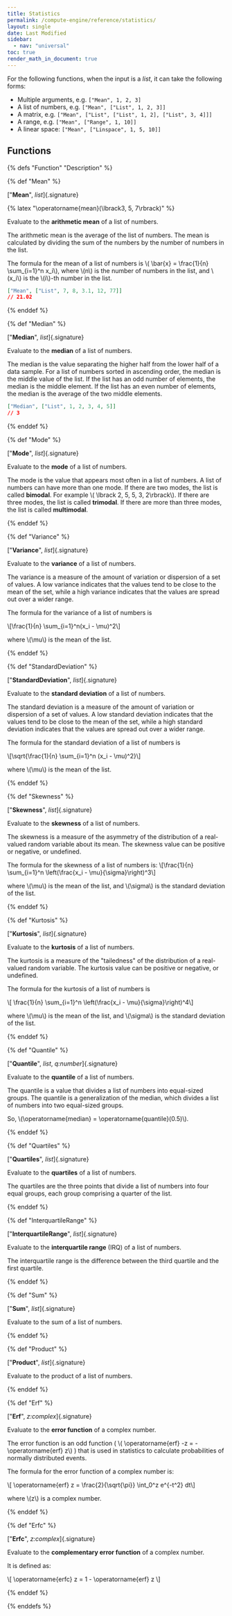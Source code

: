```yaml
---
title: Statistics
permalink: /compute-engine/reference/statistics/
layout: single
date: Last Modified
sidebar:
  - nav: "universal"
toc: true
render_math_in_document: true
---
```


For the following functions, when the input is a _list_, it can 
take the following forms:
- Multiple arguments, e.g. `["Mean", 1, 2, 3]`
- A list of numbers, e.g. `["Mean", ["List", 1, 2, 3]]`
- A matrix, e.g. `["Mean", ["List", ["List", 1, 2], ["List", 3, 4]]]`
- A range, e.g. `["Mean", ["Range", 1, 10]]`
- A linear space: `["Mean", ["Linspace", 1, 5, 10]]`

## Functions

{% defs "Function" "Description" %}

{% def "Mean" %}

[&quot;**Mean**&quot;, _list_]{.signature}

{% latex "\\operatorname{mean}(\\lbrack3, 5, 7\\rbrack)" %}

Evaluate to the **arithmetic mean** of a list of numbers.

The arithmetic mean is the average of the list of numbers. The mean is
calculated by dividing the sum of the numbers by the number of numbers in the
list.

The formula for the mean of a list of numbers is \\( \bar{x} = \frac{1}{n}
\sum\_{i=1}^n x_i\\), where \\(n\\) is the number of numbers in the list, and
\\(x_i\\) is the \\(i\\)-th number in the list.

```json example
["Mean", ["List", 7, 8, 3.1, 12, 77]]
// 21.02
```

{% enddef %}

{% def "Median" %}

[&quot;**Median**&quot;, <i>list</i>]{.signature}

Evaluate to the **median** of a list of numbers.

The median is the value separating the higher half from the lower half of a data
sample. For a list of numbers sorted in ascending order, the median is the
middle value of the list. If the list has an odd number of elements, the median
is the middle element. If the list has an even number of elements, the median is
the average of the two middle elements.

```json example
["Median", ["List", 1, 2, 3, 4, 5]]
// 3
```

{% enddef %}

{% def "Mode" %}

[&quot;**Mode**&quot;, <i>list</i>]{.signature}

Evaluate to the **mode** of a list of numbers.

The mode is the value that appears most often in a list of numbers. A list of
numbers can have more than one mode. If there are two modes, the list is called
**bimodal**. For example \\( \lbrack 2, 5, 5, 3, 2\rbrack\\). If there are three
modes, the list is called **trimodal**. If there are more than three modes, the
list is called **multimodal**.

{% enddef %}

{% def "Variance" %}


[&quot;**Variance**&quot;, <i>list</i>]{.signature}


Evaluate to the **variance** of a list of numbers.

The variance is a measure of the amount of variation or dispersion of a set of
values. A low variance indicates that the values tend to be close to the mean of
the set, while a high variance indicates that the values are spread out over a
wider range.

The formula for the variance of a list of numbers is

\\[\frac{1}{n} \sum_{i=1}^n(x_i - \mu)^2\\]

where \\(\mu\\) is the mean of the list.

{% enddef %}

{% def "StandardDeviation" %}

[&quot;**StandardDeviation**&quot;, <i>list</i>]{.signature}


Evaluate to the **standard deviation** of a list of numbers.

The standard deviation is a measure of the amount of variation or dispersion of
a set of values. A low standard deviation indicates that the values tend to be
close to the mean of the set, while a high standard deviation indicates that the
values are spread out over a wider range.

The formula for the standard deviation of a list of numbers is

\\[\sqrt{\frac{1}{n} \sum_{i=1}^n (x_i - \mu)^2}\\]

where \\(\mu\\) is the mean of the list.

{% enddef %}

{% def "Skewness" %}

[&quot;**Skewness**&quot;, <i>list</i>]{.signature}


Evaluate to the **skewness** of a list of numbers.

The skewness is a measure of the asymmetry of the distribution of a real-valued
random variable about its mean. The skewness value can be positive or negative,
or undefined.

The formula for the skewness of a list of numbers is: \\[\frac{1}{n}
\sum_{i=1}^n \left(\frac{x_i - \mu}{\sigma}\right)^3\\]

where \\(\mu\\) is the mean of the list, and \\(\sigma\\) is the standard
deviation of the list.

{% enddef %}

{% def "Kurtosis" %}

[&quot;**Kurtosis**&quot;, _list_]{.signature}

Evaluate to the **kurtosis** of a list of numbers.

The kurtosis is a measure of the "tailedness" of the distribution of a
real-valued random variable. The kurtosis value can be positive or negative, or
undefined.

The formula for the kurtosis of a list of numbers is

\\[ \frac{1}{n} \sum_{i=1}^n \left(\frac{x_i - \mu}{\sigma}\right)^4\\]

where \\(\mu\\) is the mean of the list, and \\(\sigma\\) is the standard
deviation of the list.

{% enddef %}

{% def "Quantile" %}

[&quot;**Quantile**&quot;, _list_, _q:number_]{.signature}



Evaluate to the **quantile** of a list of numbers.

The quantile is a value that divides a list of numbers into equal-sized groups.
The quantile is a generalization of the median, which divides a list of numbers
into two equal-sized groups.

So, \\(\operatorname{median} = \operatorname{quantile}(0.5)\\).

{% enddef %}



{% def "Quartiles" %}


[&quot;**Quartiles**&quot;, _list_]{.signature}

Evaluate to the **quartiles** of a list of numbers.

The quartiles are the three points that divide a list of numbers into four equal
groups, each group comprising a quarter of the list.

{% enddef %}



{% def "InterquartileRange" %}

[&quot;**InterquartileRange**&quot;, _list_]{.signature}

Evaluate to the **interquartile range** (IRQ) of a list of numbers.

The interquartile range is the difference between the third quartile and the
first quartile.

{% enddef %}

{% def "Sum" %}

[&quot;**Sum**&quot;, _list_]{.signature}

Evaluate to the sum of a list of numbers.

{% enddef %}

{% def "Product" %}

[&quot;**Product**&quot;, _list_]{.signature}

Evaluate to the product of a list of numbers.

{% enddef %}

{% def "Erf" %}

[&quot;**Erf**&quot;, _z:complex_]{.signature}

Evaluate to the **error function** of a complex number.

The error function is an odd function ( \\( \operatorname{erf} -z = -
\operatorname{erf} z\\) ) that is used in statistics to calculate probabilities
of normally distributed events.

The formula for the error function of a complex number is:

\\[ \operatorname{erf} z = \frac{2}{\sqrt{\pi}} \int_0^z e^{-t^2} dt\\]

where \\(z\\) is a complex number.

{% enddef %}

{% def "Erfc" %}

[&quot;**Erfc**&quot;, _z:complex_]{.signature}

Evaluate to the **complementary error function** of a complex number.

It is defined as:

\\[ \operatorname{erfc} z = 1 - \operatorname{erf} z \\]

{% enddef %}

{% enddefs %}
